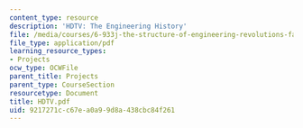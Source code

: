 ```yaml
---
content_type: resource
description: 'HDTV: The Engineering History'
file: /media/courses/6-933j-the-structure-of-engineering-revolutions-fall-2001/9217271cc67ea0a99d8a438cbc84f261_HDTV.pdf
file_type: application/pdf
learning_resource_types:
- Projects
ocw_type: OCWFile
parent_title: Projects
parent_type: CourseSection
resourcetype: Document
title: HDTV.pdf
uid: 9217271c-c67e-a0a9-9d8a-438cbc84f261
---
```


